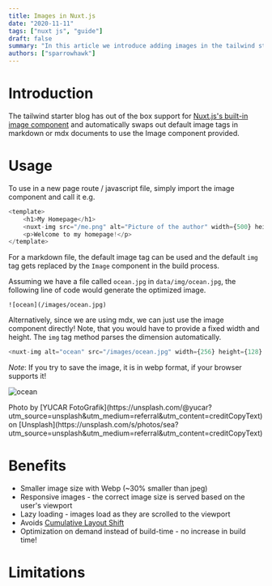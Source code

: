 ```yaml
---
title: Images in Nuxt.js
date: "2020-11-11"
tags: ["nuxt js", "guide"]
draft: false
summary: "In this article we introduce adding images in the tailwind starter blog and the benefits and limitations of the nuxt/image module."
authors: ["sparrowhawk"]
---
```


# Introduction

The tailwind starter blog has out of the box support for [Nuxt.js's built-in image component](https://v1.image.nuxtjs.org/) and automatically swaps out default image tags in markdown or mdx documents to use the Image component provided.

# Usage

To use in a new page route / javascript file, simply import the image component and call it e.g.

```js
<template>
    <h1>My Homepage</h1>
    <nuxt-img src="/me.png" alt="Picture of the author" width={500} height={500} />
    <p>Welcome to my homepage!</p>
</template>
```

For a markdown file, the default image tag can be used and the default `img` tag gets replaced by the `Image` component in the build process.

Assuming we have a file called `ocean.jpg` in `data/img/ocean.jpg`, the following line of code would generate the optimized image.

```
![ocean](/images/ocean.jpg)
```

Alternatively, since we are using mdx, we can just use the image component directly! Note, that you would have to provide a fixed width and height. The `img` tag method parses the dimension automatically.

```js
<nuxt-img alt="ocean" src="/images/ocean.jpg" width={256} height={128} />
```

_Note_: If you try to save the image, it is in webp format, if your browser supports it!

![ocean](/images/ocean.jpeg)

<p>
  Photo by [YUCAR
  FotoGrafik](https://unsplash.com/@yucar?utm_source=unsplash&amp;utm_medium=referral&amp;utm_content=creditCopyText)
  on
  [Unsplash](https://unsplash.com/s/photos/sea?utm_source=unsplash&amp;utm_medium=referral&amp;utm_content=creditCopyText)
</p>

# Benefits

-   Smaller image size with Webp (~30% smaller than jpeg)
-   Responsive images - the correct image size is served based on the user's viewport
-   Lazy loading - images load as they are scrolled to the viewport
-   Avoids [Cumulative Layout Shift](https://web.dev/cls/)
-   Optimization on demand instead of build-time - no increase in build time!

# Limitations
